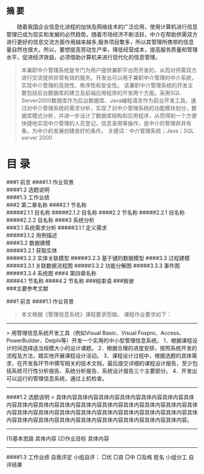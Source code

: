 摘     要
----------------------------------
　　随着我国企业信息化进程的加快及网络技术的广泛应用，使用计算机进行信息管理已成为现实和发展的必然趋势。随着市场经济不断活跃，中介在帮助供需双方进行更好的信息交流方面作用越来越多,服务项目繁多，所以其管理所携带的信息量自然也很大，所以，要想提高劳动生产率，降低经营成本，提高服务质量和管理水平，促进经济效益，必须借助计算机来进行现代化的信息管理。  
>	本兼职中介管理系统是专门为用户提供兼职平台而开发的，从而对供需双方进行交流提供非常有效的服务。开发出可以用于兼职中介管理的中介系统，实现中介管理的高效性、秩序性和安全性。
>	该兼职中介管理系统的开发主要包括后台数据库的建立及前端应用程序的开发两个方面。采用SQL Server2000数据库作为后台数据库、Java编程语言作为前台开发工具。通过对中介管理系统的需求分析，实现了对中介管理系统的功能模块划分，数据库模式分析，并进一步设计了数据库结构和应用程序，从而得到一个方便快捷地实现中介管理的人员登记，信息录用等操作，是中介的管理井井有条，为中介的发展创建良好的条件。
关键词：中介管理系统；Java；SQL server 2000

 

目    录
===================================  
###1 前言	
####1.1  作业背景	
####1.2  选题说明	
####1.3  工作业绩	
###2  第二章名称	
####2.1   节名称	
#####2.1.1  目名称	
#####2.1.2  目名称	
####2.2 节名称	
#####2.2.1  目名称	
#####2.2.2  目名称	
####3 系统分析	
###3.1   系统需求分析	
#####3.1.1  定义需求	
#####3.1.2  用例描述	
####3.2 数据建模	
#####3.2.1  获取实体	
#####3.2.2  实体关联模型
#####3.2.3  基于键的数据模型
####3.3 过程建模	
#####3.3.1  关联数据流程图	
#####3.3.2  功能分解图
#####3.3.3  事件图
#####3.3.4  系统图
###4 第四章名称	
####4.1   节名称
####4.2   节名称
###结束语
###致谢	
###主要参考文献	

###1 前言
####1.1  作业背景
>  本文根据《管理信息系统》课程要求而做。
  课程作业要求如下：
<hr>
>  用管理信息系统开发工具（例如Visual Basic、Visual Foxpro、Access、PowerBuilder、Delphi等）开发一个实用的中小型管理信息系统。
1．根据课程设计时间选择适当规模大小的设计课题。
2．根据合理的进度安排，按照系统开发的流程及方法，踏实地开展课程设计活动。
3．课程设计过程中，根据选题的具体需求，在开发各环节中撰写相关的技术文档，最后提交详细的课程设计报告，至少包括系统可行性分析报告、系统分析报告、系统设计报告三个主要部分。
4．开发出可以运行的管理信息系统，通过上机检查。
<hr>
####1.2  选题说明
> 具体内容具体内容具体内容具体内容具体内容具体内容具体内容具体内容具体内容具体内容具体内容具体内容具体内容具体内容具体内容具体内容具体内容具体内容具体内容具体内容具体内容具体内容具体内容具体内容具体内容具体内容具体内容具体内容具体内容具体内容具体内容具体内容具体内容。
<hr>
(1)基本思路
具体内容
(2)作业目标
具体内容
<hr>
####1.3  工作业绩
自我评定   小组自评：   □优    □良   □中  □及格
姓名	小组分工	自评结果
		
		
		
		
		

 

